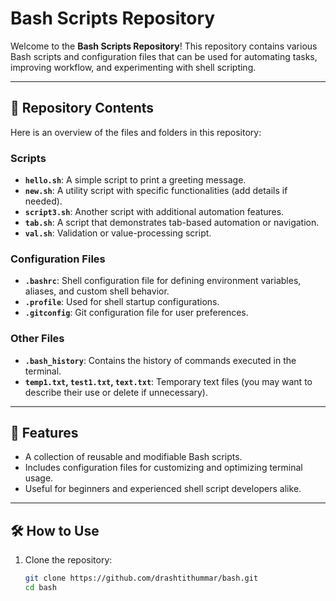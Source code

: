 # Bash Scripts Repository

Welcome to the **Bash Scripts Repository**! This repository contains various Bash scripts and configuration files that can be used for automating tasks, improving workflow, and experimenting with shell scripting.

---

## 📂 Repository Contents

Here is an overview of the files and folders in this repository:

### **Scripts**
- **`hello.sh`**: A simple script to print a greeting message.
- **`new.sh`**: A utility script with specific functionalities (add details if needed).
- **`script3.sh`**: Another script with additional automation features.
- **`tab.sh`**: A script that demonstrates tab-based automation or navigation.
- **`val.sh`**: Validation or value-processing script.

### **Configuration Files**
- **`.bashrc`**: Shell configuration file for defining environment variables, aliases, and custom shell behavior.
- **`.profile`**: Used for shell startup configurations.
- **`.gitconfig`**: Git configuration file for user preferences.

### **Other Files**
- **`.bash_history`**: Contains the history of commands executed in the terminal.
- **`temp1.txt`, `test1.txt`, `text.txt`**: Temporary text files (you may want to describe their use or delete if unnecessary).

---

## 🚀 Features
- A collection of reusable and modifiable Bash scripts.
- Includes configuration files for customizing and optimizing terminal usage.
- Useful for beginners and experienced shell script developers alike.

---

## 🛠️ How to Use
1. Clone the repository:
   ```bash
   git clone https://github.com/drashtithummar/bash.git
   cd bash
